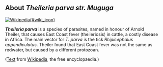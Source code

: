 About *Theileria parva str. Muguga*
-----------------------------------

[![Wikipedia](/img/wikipedia_logo_v2_en.png){#wiki_icon}](http://en.wikipedia.org/wiki/Theileria_parva)

***Theileria parva*** is a species of parasites, named in honour of
Arnold Theiler, that causes East Coast fever (theileriosis) in cattle, a
costly disease in Africa. The main vector for *T. parva* is the tick
*Rhipicephalus appendiculatus*. Theiler found that East Coast fever was
not the same as redwater, but caused by a different protozoan.

([Text](http://en.wikipedia.org/wiki/Theileria_parva) from
[Wikipedia](http://en.wikipedia.org/), the free encyclopaedia.)
